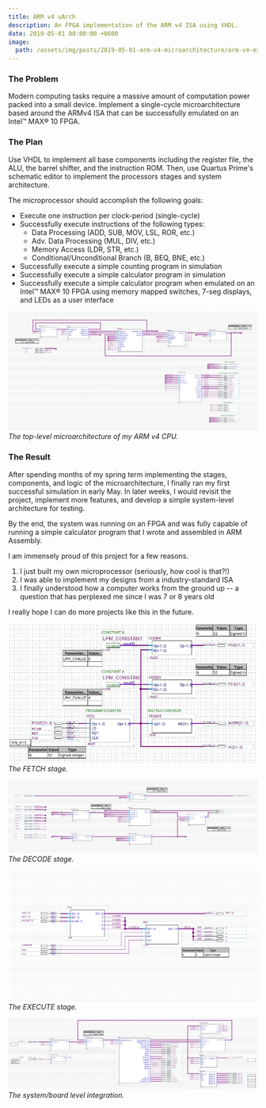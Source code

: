 ```yaml
---
title: ARM v4 uArch
description: An FPGA implementation of the ARM v4 ISA using VHDL.
date: 2019-05-01 00:00:00 +0600
image:
  path: /assets/img/posts/2019-05-01-arm-v4-microarchitecture/arm-v4-execute.jpg
---
```


### The Problem

Modern computing tasks require a massive amount of computation power packed into a small device. Implement a single-cycle microarchitecture based around the ARMv4 ISA that can be successfully emulated on an Intel™ MAX® 10 FPGA.

### The Plan

Use VHDL to implement all base components including the register file, the ALU, the barrel shifter, and the instruction ROM. Then, use Quartus Prime's schematic editor to implement the processors stages and system architecture.

The microprocessor should accomplish the following goals:

- Execute one instruction per clock-period (single-cycle)
- Successfully execute instructions of the following types:
  - Data Processing (ADD, SUB, MOV, LSL, ROR, etc.)
  - Adv. Data Processing (MUL, DIV, etc.)
  - Memory Access (LDR, STR, etc.)
  - Conditional/Unconditional Branch (B, BEQ, BNE, etc.)
- Successfully execute a simple counting program in simulation
- Successfully execute a simple calculator program in simulation
- Successfully execute a simple calculator program when emulated on an Intel™ MAX® 10 FPGA using memory mapped switches, 7-seg displays, and LEDs as a user interface

![](/assets/img/posts/2019-05-01-arm-v4-microarchitecture/arm-v4-uarch.jpg)
_The top-level microarchitecture of my ARM v4 CPU._

### The Result

After spending months of my spring term implementing the stages, components, and logic of the microarchitecture, I finally ran my first successful simulation in early May. In later weeks, I would revisit the project, implement more features, and develop a simple system-level architecture for testing.

By the end, the system was running on an FPGA and was fully capable of running a simple calculator program that I wrote and assembled in ARM Assembly.

I am immensely proud of this project for a few reasons.

1. I just built my own microprocessor (seriously, how cool is that?!)
2. I was able to implement my designs from a industry-standard ISA
3. I finally understood how a computer works from the ground up -- a question that has perplexed me since I was 7 or 8 years old

I really hope I can do more projects like this in the future.

![](/assets/img/posts/2019-05-01-arm-v4-microarchitecture/arm-v4-fetch.jpg)
_The FETCH stage._

![](/assets/img/posts/2019-05-01-arm-v4-microarchitecture/arm-v4-decode.jpg)
_The DECODE stage._

![](/assets/img/posts/2019-05-01-arm-v4-microarchitecture/arm-v4-execute.jpg)
_The EXECUTE stage._

![](/assets/img/posts/2019-05-01-arm-v4-microarchitecture/arm-v4-system.jpg)
_The system/board level integration._